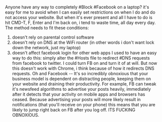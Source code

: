 

Anyone have any way to completely ‪#‎Block‬ ‪#‎Facebook‬ on a laptop? it's easy for me to avoid when I can easily set restrictions on when I do and do not access your website. But when it's ever present and all I have to do is hit CMD-T, F, Enter and I'm back on, i tend to waste time, all day every day.
The method needs to fit these conditions:
1) doesn't rely on parental control software
2) doesn't rely on DNS at the WiFi router (in other words i don't want lock down the network, just my laptop)
3) doesn't affect facebook login for other web apps
I used to have an easy way to do this: simply alter the ‪#‎Hosts‬ file to redirect ‪#‎DNS‬ requests from facebook to twitter. I could turn FB on and turn it of at will. But now this doesn't work with Chrome, i think because of how it redirects DNS requests.
Oh and Facebook -- It's so incredibly obnoxious that your business model is dependent on distracting people, keeping them on your website and draining their productivity. For example, FB can tweak it's newsfeed algorithms to advertise your posts heavily, immediately after it detects that your activity on mobile apps and browsers has ceased. Because advertising your posts will more likely result in notifications (that you'll receive on your phone) this means that you are likely to jump right back on FB after you log off. ITS FUCKING OBNOXIOUS.